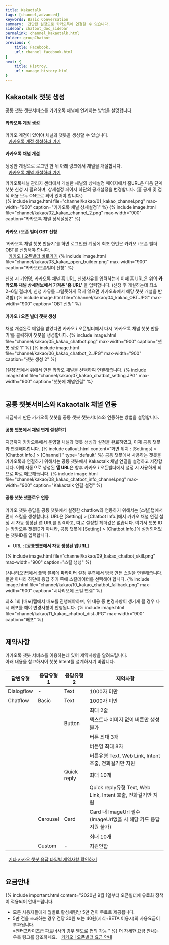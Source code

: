 ```yaml
---
title: Kakaotalk
tags: [channel,advanced]
keywords: Basic Conversation
summary:  간단한 설정으로 카카오톡에 연결할 수 있습니다.
sidebar: chatbot_doc_sidebar
permalink: channel_kakaotalk.html
folder: groupChatbot
previous: {
    title: Facebook,
    url: channel_facebook.html
}
next: {
    title: Histroy,
    url: manage_history.html
}
---
```


## Kakaotalk 챗봇 생성
공통 챗봇 챗봇서비스를 카카오톡 채널에 연계하는 방법을 설명합니다. 
<br/>

#### 카카오톡 계정 생성
카카오 계정이 있어야 채널과 챗봇을 생성할 수 있습니다.
<br/>
<span style="color:#2c3238;"><i class="fa fa-external-link-square" aria-hidden="true" style="margin:0px 5px"></i>[카카오톡 계정 생성하러 가기](https://accounts.kakao.com/weblogin/create_account?continue=https://accounts.kakao.com)</span>
<br/>

#### 카카오톡 채널 개설
생성한 계정으로 로그인 한 뒤 아래 링크에서 채널을 개설합니다.<br/>
<span style="color:#2c3238;"><i class="fa fa-external-link-square" aria-hidden="true" style="margin:0px 5px"></i>[카카오톡 채널 개설하러 가기](https://center-pf.kakao.com/create)</span>
<br/>

카카오톡채널 관리자 센터에서 개설한 채널의 상세설정 페이지에서 홈URL은 다음 단계 챗봇 신청 시 필요하며,
상세설정 페이지 하단의 공개설정을 변경합니다. (홈 공개 및 검색 허용 모두 ON으로 되어 있어야 합니다.)
<br/>
{% include image.html file="channel/kakao/01_kakao_channel.png" max-width="900" caption="카카오톡 채널 상세설정1" %} 
{% include image.html file="channel/kakao/02_kakao_channel_2.png" max-width="900" caption="카카오톡 채널 상세설정2" %} 
<br/>

#### 카카오 i 오픈 빌더 OBT 신청
'카카오톡 채널 챗봇 만들기'를 하면 로그인한 계정에 최초 한번은 카카오 i 오픈 빌더 OBT를 신청해야 합니다.<br/>
<span style="color:#2c3238;"><i class="fa fa-external-link-square" aria-hidden="true" style="margin:0px 5px"></i>[카카오 i 오픈빌더 바로가기](https://i.kakao.com/)</span>
{% include image.html file="channel/kakao/03_kakao_open_builder.png" max-width="900" caption="카카오i오픈빌더 신청" %}  

신청 시 기업명, 카카오톡 채널 홈 URL, 신청사유를 입력하는데 이때 홈 URL은 위의 **카카오톡 채널 상세정보에서 가져온 '홈 URL'** 을 입력합니다.
(신청 후 개설하는데 최소 2~6일 걸리며, 신청 사유를 그럴듯하게 적지 않으면 카카오측에서 해당 챗봇 개설을 반려함)
{% include image.html file="channel/kakao/04_kakao_OBT.JPG" max-width="900" caption="OBT 신청" %} 
<br/>


#### 카카오 i 오픈 빌더 챗봇 생성
채널 개설완료 메일을 받았다면 카카오 i 오픈빌더에서 다시 '카카오톡 채널 챗봇 만들기'를 클릭하여 챗봇을 생성합니다.
{% include image.html file="channel/kakao/05_kakao_chatbot.png" max-width="900" caption="챗봇 생성 1" %} 
{% include image.html file="channel/kakao/06_kakao_chatbot_2.JPG" max-width="900" caption="챗봇 생성 2" %} 
<br/>

[설정]탭에서 위에서 만든 카카오 채널을 선택하여 연결해줍니다.
{% include image.html file="channel/kakao/07_kakao_chatbot_setting.JPG" max-width="900" caption="챗봇에 채널연결" %} 
<br/>
<br/>

## 공통 챗봇서비스와 Kakaotalk 채널 연동
지금까지 만든 카카오톡 챗봇을 공통 챗봇 챗봇서비스와 연동하는 방법을 설명합니다. 

#### 공통 챗봇에서 채널 연계 설정하기
지금까지 카카오톡에서 운영할 채널과 챗봇 생성과 설정을 완료하였고, 이제 공통 챗봇과 연결해야합니다.
{% include callout.html content="화면 위치 : [Settings] > [Chatbot Info.] > [Channel] " type="default" %}
공통 챗봇에서 사용하는 챗봇을 카카오톡과 연결하기 위해서는 공통 챗봇에서 Kakaotalk 채널 연결을 설정하고 저장합니다. 
이때 자동으로 생성된 **앱 URL**은 향후 카카오 i 오픈빌더에서 설정 시 사용하게 되므로 따로 메모해둡니다.
{% include image.html file="channel/kakao/08_kakao_chatbot_info_channel.png" max-width="900" caption="Kakaotalk 연결 설정" %}
<br/>

#### 공통 챗봇 챗플로우 연동
카카오 챗봇 응답을 공통 챗봇에서 설정한 chatflow와 연동하기 위해서는 [스킬]탭에서 먼저 스킬을 생성합니다. URL은 [Setting] > [Chatbot Info.]에서 카카오 채널 연결 설정 시 자동 생성된 앱 URL를 입력하고, 따로 설정할 헤더값은 없습니다. 여기서 챗봇 ID는 카카오톡 챗봇ID가 아니라, 공통 챗봇에 [Setting] > [Chatbot Info.]에 설정되어있는 챗봇ID를 입력합니다.
 - URL : **[공통챗봇에서 자동 생성된 앱URL]**

{% include image.html file="channel/kakao/09_kakao_chatbot_skill.png" max-width="900" caption="스킬 생성" %} 
<br/>

[시나리오]탭에서 폴백 블록에 파라미터 설정 우측에서 방금 만든 스킬을 연결해줍니다. 뿐만 아니라 하단에 응답 추가 쪽에 스킬데이터를 선택해야 합니다.
{% include image.html file="channel/kakao/10_kakao_chatbot_fallback.png" max-width="900" caption="시나리오에 스킬 연결" %} 
<br/>

최초 1회 [배포]탭에서 배포를 진행해야하며, 위 내용 중 변경사항이 생기게 될 경우 다시 배포를 해야 변경사항이 반영됩니다. 
{% include image.html file="channel/kakao/11_kakao_chatbot_dist.JPG" max-width="900" caption="배포" %} 
<br/>
<br/>

## 제약사항
카카오톡 챗봇 서비스를 이용하는데 있어 제약사항을 알려드립니다.<br/>
아래 내용을 참고하시어 챗봇 Intent를 설계하시기 바랍니다.

| 답변유형 | 응답유형1 | 응답유형2 | 제약사항 |
|--------|--------|--------|--------|
| Dialogflow | - | Text | 1000자 미만 |
| Chatflow | Basic | Text | 1000자 미만 |
|  |  |  | 최대 2줄 |
|  |  | Button | 텍스트나 이미지 없이 버튼만 생성 불가 |
|  |  |  | 버튼 최대 3개 |
|  |  |  | 버튼명 최대 8자 |
|  |  |  | 버튼유형 Text, Web Link, Intent 호출, 전화걸기만 지원 |
|  |  | Quick reply | 최대 10개 |
|  |  |  | Quick reply유형 Text, Web Link, Intent 호출, 전화걸기만 지원 |
|  | Carousel | Card | Card 내 ImageUrl 필수(ImageUrl없을 시 해당 카드 응답 지원 불가) |
|  |  |  | 최대 10개 |
|  | Custom | - | 지원안함 |

<span style="color:#2c3238;"><i class="fa fa-external-link-square" aria-hidden="true" style="margin:0px 5px"></i>[기타 카카오 챗봇 응답 타입별 제약사항 확인하기](https://i.kakao.com/docs/skill-response-format#skillpayload)</span>
<br/>
<br/>

## 요금안내
{% include important.html content="2020년 9월 1일부터 오픈빌더에 유료화 정책이 적용되어 안내드립니다.<br/>
- 모든 사용자들에게 월별로 활성채팅방 5만 건이 무료로 제공됩니다.<br/>
- 5만 건을 초과하는 경우 건당 30원 또는 40원(지식+BETA 이용시)의 사용요금이 부과됩니다.<br/>
※엔터프라이즈급 파트너사의 경우 별도로 협의 가능 " %}
더 자세한 요금 안내는 우측 링크를 참조하세요.
<span style="color:#2c3238;"><i class="fa fa-external-link-square" aria-hidden="true" style="margin:0px 5px"></i>
[카카오 i 오픈빌더 요금 안내](https://i.kakao.com/login/pricing)</span>